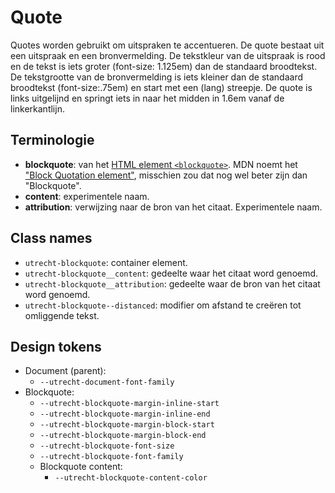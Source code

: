 <!-- @license CC0-1.0 -->

# Quote

Quotes worden gebruikt om uitspraken te accentueren. De quote bestaat uit een uitspraak en een bronvermelding. De tekstkleur van de uitspraak is rood en de tekst is iets groter (font-size: 1.125em) dan de standaard broodtekst. De tekstgrootte van de bronvermelding is iets kleiner dan de standaard broodtekst (font-size:.75em) en start met een (lang) streepje. De quote is links uitgelijnd en springt iets in naar het midden in 1.6em vanaf de linkerkantlijn.

## Terminologie

- **blockquote**: van het [HTML element `<blockquote>`](https://html.spec.whatwg.org/multipage/grouping-content.html#the-blockquote-element). MDN noemt het ["Block Quotation element"](https://developer.mozilla.org/en-US/docs/Web/HTML/Element/blockquote), misschien zou dat nog wel beter zijn dan "Blockquote".
- **content**: experimentele naam.
- **attribution**: verwijzing naar de bron van het citaat. Experimentele naam.

## Class names

- `utrecht-blockquote`: container element.
- `utrecht-blockquote__content`: gedeelte waar het citaat word genoemd.
- `utrecht-blockquote__attribution`: gedeelte waar de bron van het citaat word genoemd.
- `utrecht-blockquote--distanced`: modifier om afstand te creëren tot omliggende tekst.

## Design tokens

- Document (parent):
  - `--utrecht-document-font-family`
- Blockquote:
  - `--utrecht-blockquote-margin-inline-start`
  - `--utrecht-blockquote-margin-inline-end`
  - `--utrecht-blockquote-margin-block-start`
  - `--utrecht-blockquote-margin-block-end`
  - `--utrecht-blockquote-font-size`
  - `--utrecht-blockquote-font-family`
  - Blockquote content:
    - `--utrecht-blockquote-content-color`
